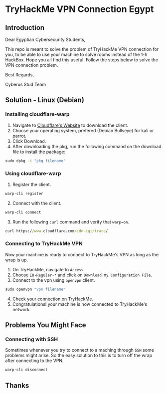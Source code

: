# TryHackMe VPN Connection Egypt

## Introduction

Dear Egyptian Cybersecurity Students,

This repo is meant to solve the problem of TryHackMe VPN connection for you, to be able to use your machine to solve rooms instead of the 1-h HackBox.
Hope you all find this useful. Follow the steps below to solve the VPN connection problem.

Best Regards,

Cyberus Stud Team

## Solution - Linux (Debian)

### Installing cloudflare-warp

1. Navigate to [Cloudflare's Website](https://pkg.cloudflareclient.com/packages/cloudflare-warp) to download the client.
2. Choose your operating system, prefered (Debian Bullseye) for kali or parrot.
3. Click Download.
4. After downloading the pkg, run the following command on the download file to install the package:
```cmd
sudo dpkg -i "pkg filename"
```

### Using cloudflare-warp

1. Register the client.
```cmd
warp-cli register
```
2. Connect with the client.
```cmd
warp-cli connect
```
3. Run the following `curl` command and verify that `warp=on`.
```cmd
curl https://www.cloudflare.com/cdn-cgi/trace/
```

### Connecting to TryHackMe VPN

Now your machine is ready to connect to TryHackMe's VPN as long as the wrap is up.

1. On TryHackMe, navigate to `Access`.
2. Choose `EU-Regular-*` and click on `Download My Configuration File`.
3. Connect to the vpn using `openvpn` client.
```cmd
sudo openvpn "vpn filename"
```
4. Check your connection on TryHackMe.
5. Congratulations! your machine is now connected to TryHackMe's network.

## Problems You Might Face

### Connecting with SSH

Sometimes whenever you try to connect to a maching through `SSH` some problems might arise. So the easy solution to this is to turn off the wrap after connecting to the VPN.
```cmd
warp-cli disconnect
```

## Thanks
